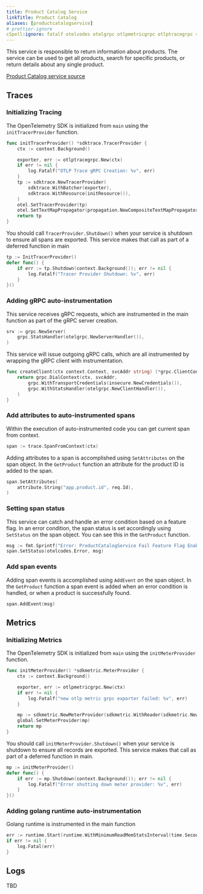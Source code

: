 ```yaml
---
title: Product Catalog Service
linkTitle: Product Catalog
aliases: [productcatalogservice]
# prettier-ignore
cSpell:ignore: fatalf otelcodes otelgrpc otlpmetricgrpc otlptracegrpc sdkmetric sdktrace sprintf
---
```


This service is responsible to return information about products. The service
can be used to get all products, search for specific products, or return details
about any single product.

[Product Catalog service source](https://github.com/open-telemetry/opentelemetry-demo/blob/main/src/product-catalog/)

## Traces

### Initializing Tracing

The OpenTelemetry SDK is initialized from `main` using the `initTracerProvider`
function.

```go
func initTracerProvider() *sdktrace.TracerProvider {
    ctx := context.Background()

    exporter, err := otlptracegrpc.New(ctx)
    if err != nil {
        log.Fatalf("OTLP Trace gRPC Creation: %v", err)
    }
    tp := sdktrace.NewTracerProvider(
        sdktrace.WithBatcher(exporter),
        sdktrace.WithResource(initResource()),
    )
    otel.SetTracerProvider(tp)
    otel.SetTextMapPropagator(propagation.NewCompositeTextMapPropagator(propagation.TraceContext{}, propagation.Baggage{}))
    return tp
}
```

You should call `TracerProvider.Shutdown()` when your service is shutdown to
ensure all spans are exported. This service makes that call as part of a
deferred function in main

```go
tp := InitTracerProvider()
defer func() {
    if err := tp.Shutdown(context.Background()); err != nil {
        log.Fatalf("Tracer Provider Shutdown: %v", err)
    }
}()
```

### Adding gRPC auto-instrumentation

This service receives gRPC requests, which are instrumented in the main function
as part of the gRPC server creation.

```go
srv := grpc.NewServer(
    grpc.StatsHandler(otelgrpc.NewServerHandler()),
)
```

This service will issue outgoing gRPC calls, which are all instrumented by
wrapping the gRPC client with instrumentation.

```go
func createClient(ctx context.Context, svcAddr string) (*grpc.ClientConn, error) {
    return grpc.DialContext(ctx, svcAddr,
        grpc.WithTransportCredentials(insecure.NewCredentials()),
        grpc.WithStatsHandler(otelgrpc.NewClientHandler()),
    )
}
```

### Add attributes to auto-instrumented spans

Within the execution of auto-instrumented code you can get current span from
context.

```go
span := trace.SpanFromContext(ctx)
```

Adding attributes to a span is accomplished using `SetAttributes` on the span
object. In the `GetProduct` function an attribute for the product ID is added to
the span.

```go
span.SetAttributes(
    attribute.String("app.product.id", req.Id),
)
```

### Setting span status

This service can catch and handle an error condition based on a feature flag. In
an error condition, the span status is set accordingly using `SetStatus` on the
span object. You can see this in the `GetProduct` function.

```go
msg := fmt.Sprintf("Error: ProductCatalogService Fail Feature Flag Enabled")
span.SetStatus(otelcodes.Error, msg)
```

### Add span events

Adding span events is accomplished using `AddEvent` on the span object. In the
`GetProduct` function a span event is added when an error condition is handled,
or when a product is successfully found.

```go
span.AddEvent(msg)
```

## Metrics

### Initializing Metrics

The OpenTelemetry SDK is initialized from `main` using the `initMeterProvider`
function.

```go
func initMeterProvider() *sdkmetric.MeterProvider {
    ctx := context.Background()

    exporter, err := otlpmetricgrpc.New(ctx)
    if err != nil {
        log.Fatalf("new otlp metric grpc exporter failed: %v", err)
    }

    mp := sdkmetric.NewMeterProvider(sdkmetric.WithReader(sdkmetric.NewPeriodicReader(exporter)))
    global.SetMeterProvider(mp)
    return mp
}
```

You should call `initMeterProvider.Shutdown()` when your service is shutdown to
ensure all records are exported. This service makes that call as part of a
deferred function in main.

```go
mp := initMeterProvider()
defer func() {
    if err := mp.Shutdown(context.Background()); err != nil {
        log.Fatalf("Error shutting down meter provider: %v", err)
    }
}()
```

### Adding golang runtime auto-instrumentation

Golang runtime is instrumented in the main function

```go
err := runtime.Start(runtime.WithMinimumReadMemStatsInterval(time.Second))
if err != nil {
    log.Fatal(err)
}
```

## Logs

TBD
